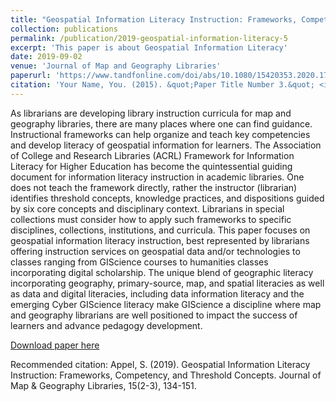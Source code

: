 ```yaml
---
title: "Geospatial Information Literacy Instruction: Frameworks, Competency, and Threshold Concepts"
collection: publications
permalink: /publication/2019-geospatial-information-literacy-5
excerpt: 'This paper is about Geospatial Information Literacy'
date: 2019-09-02
venue: 'Journal of Map and Geography Libraries'
paperurl: 'https://www.tandfonline.com/doi/abs/10.1080/15420353.2020.1760175'
citation: 'Your Name, You. (2015). &quot;Paper Title Number 3.&quot; <i>Journal 1</i>. 1(3).'
---
```

As librarians are developing library instruction curricula for map and geography libraries, there are many places where one can find guidance.
Instructional frameworks can help organize and teach key competencies and develop literacy of geospatial information for learners.
The Association of College and Research Libraries (ACRL) Framework for Information Literacy for Higher Education has become the quintessential guiding document for information literacy instruction in academic libraries.
One does not teach the framework directly, rather the instructor (librarian) identifies threshold concepts, knowledge practices, and dispositions guided by six core concepts and disciplinary context.
Librarians in special collections must consider how to apply such frameworks to specific disciplines, collections, institutions, and curricula.
This paper focuses on geospatial information literacy instruction, best represented by librarians offering instruction services on geospatial data and/or technologies to classes ranging from GIScience courses to humanities classes incorporating digital scholarship.
The unique blend of geographic literacy incorporating geography, primary-source, map, and spatial literacies as well as data and digital literacies, including data information literacy and the emerging Cyber GIScience literacy
make GIScience a discipline where map and geography librarians are well positioned to impact the success of learners and advance pedagogy development.

[Download paper here](https://www.tandfonline.com/doi/abs/10.1080/15420353.2020.1760175)

Recommended citation: Appel, S. (2019). Geospatial Information Literacy Instruction: Frameworks, Competency, and Threshold Concepts. Journal of Map & Geography Libraries, 15(2-3), 134-151.